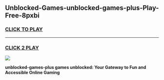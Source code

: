 
## Unblocked-Games-unblocked-games-plus-Play-Free-8pxbi
<h3>
<a href="https://premium76.site?title=unblocked-games-plus&ref=10A">CLICK TO PLAY</a></h3>
<hr>

<h3>
<a href="https://premium76.site?title=unblocked-games-plus&ref=10A">CLICK 2 PLAY</a>
  
</h3>

<a href="https://premium76.site?title=unblocked-games-plus&ref=10A"><img src="https://clearcache.store/games.png"></a>


**unblocked-games-plus games unblocked: Your Gateway to Fun and Accessible Online Gaming**
